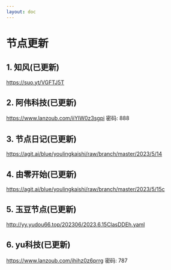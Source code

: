 ```yaml
---
layout: doc
---
```

# 节点更新

## 1. 知风(已更新)

  https://suo.yt/VGFTJ5T

## 2. 阿伟科技(已更新)

  https://www.lanzoub.com/iiYIW0z3sgpi 密码: 888

## 3. 节点日记(已更新)

  https://agit.ai/blue/youlingkaishi/raw/branch/master/2023/5/14

## 4. 由零开始(已更新)

  https://agit.ai/blue/youlingkaishi/raw/branch/master/2023/5/15c

## 5. 玉豆节点(已更新)

  http://yy.yudou66.top/202306/2023.6.15ClasDDEh.yaml
  
## 6. yu科技(已更新)

 https://www.lanzoub.com/ihihz0z6prrg 密码: 787
